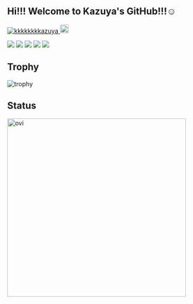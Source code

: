 ## Hi!!! Welcome to Kazuya's GitHub!!!☺️
<p align="left">
  <a href="https://github.com/kkkkkkkkazuya/kkkkkkkkazuya/">
    <img src="https://komarev.com/ghpvc/?username=kkkkkkkkazuya" alt="kkkkkkkkazuya" />
  </a>
  <a href="https://github.com/kkkkkkkkazuya">
    <img height="20" src="https://img.shields.io/github/followers/kkkkkkkkazuya?label=follow&logo=github&style=flat" />
  </a>
</p>
<!-- [![My Skills](https://skillicons.dev/icons?i=aws,gcp,docker,githubactions,go,ai,js,py,terraform,&perline=3)](https://skillicons.dev) -->

![](http://github-profile-summary-cards.vercel.app/api/cards/profile-details?username=kkkkkkkkazuya&theme=gruvbox)
![](http://github-profile-summary-cards.vercel.app/api/cards/repos-per-language?username=kkkkkkkkazuya&theme=gruvbox)
![](http://github-profile-summary-cards.vercel.app/api/cards/most-commit-language?username=kkkkkkkkazuya&theme=gruvbox)
![](http://github-profile-summary-cards.vercel.app/api/cards/stats?username=kkkkkkkkazuya&theme=gruvbox)
![](http://github-profile-summary-cards.vercel.app/api/cards/productive-time?username=kkkkkkkkazuya&theme=gruvbox&utcOffset=9)
## Trophy
![trophy](https://github-profile-trophy.vercel.app/?username=kkkkkkkkazuya&theme=gruvbox)
## Status
<img src="https://github-readme-stats.vercel.app/api?username=kkkkkkkkazuya&show_icons=true&locale=en&theme=chartreuse-dark" alt="ovi" width="410" /></p>

